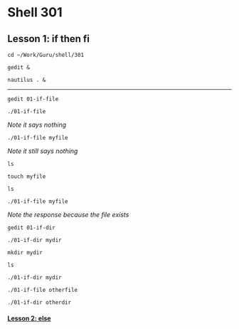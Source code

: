 # Shell 301
## Lesson 1: if then fi

`cd ~/Work/Guru/shell/301`

`gedit &`

`nautilus . &`
___

`gedit 01-if-file`

`./01-if-file`

*Note it says nothing*

`./01-if-file myfile`

*Note it still says nothing*

`ls`

`touch myfile`

`ls`

`./01-if-file myfile`

*Note the response because the file exists*

`gedit 01-if-dir`

`./01-if-dir mydir`

`mkdir mydir`

`ls`

`./01-if-dir mydir`

`./01-if-file otherfile`

`./01-if-dir otherdir`

#### [Lesson 2: else](https://github.com/inkVerb/guru/blob/master/301-shell/Lesson-02.md)
